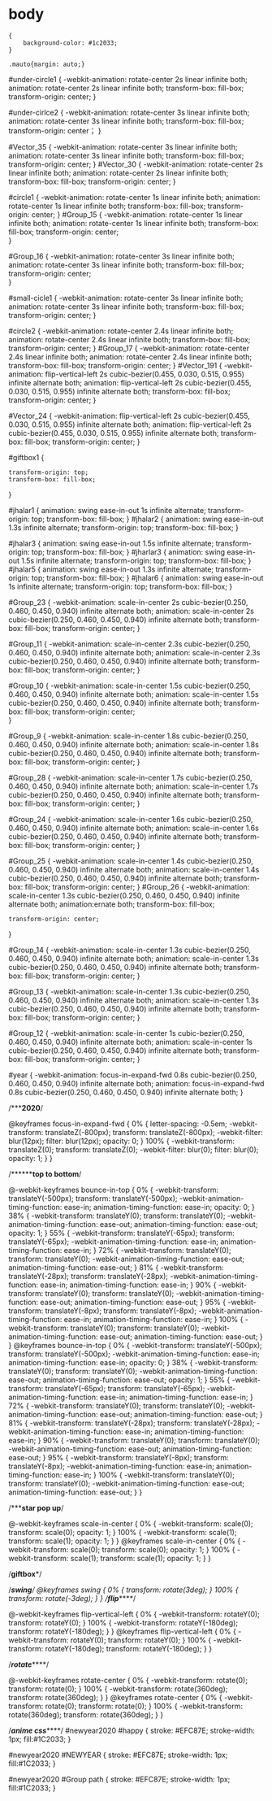#  body
    {
        background-color: #1c2033;
    }

    .mauto{margin: auto;}
#under-circle1
{
    -webkit-animation: rotate-center 2s linear infinite both;
	        animation: rotate-center 2s linear infinite both;
            transform-box: fill-box;
    transform-origin: center;
}

#under-cirlce2
{
    -webkit-animation: rotate-center 3s linear infinite both;
	        animation: rotate-center 3s linear infinite both;
            transform-box: fill-box;
    transform-origin: center；
}



#Vector_35
{
    -webkit-animation: rotate-center 3s linear infinite both;
	        animation: rotate-center 3s linear infinite both;
            transform-box: fill-box;
    transform-origin: center; 
}
#Vector_30
{
    -webkit-animation: rotate-center 2s linear infinite both;
	        animation: rotate-center 2s linear infinite both;
            transform-box: fill-box;
    transform-origin: center;
}

#circle1
{
    -webkit-animation: rotate-center 1s linear infinite both;
	        animation: rotate-center 1s linear infinite both;
            transform-box: fill-box;
    transform-origin: center; 
}
#Group_15
{
    -webkit-animation: rotate-center 1s linear infinite both;
	        animation: rotate-center 1s linear infinite both;
            transform-box: fill-box;
    transform-origin: center;  
}

#Group_16
{
    -webkit-animation: rotate-center 3s linear infinite both;
	        animation: rotate-center 3s linear infinite both;
            transform-box: fill-box;
    transform-origin: center;   
}

#small-cicle1
{
    -webkit-animation: rotate-center 3s linear infinite both;
	        animation: rotate-center 3s linear infinite both;
            transform-box: fill-box;
    transform-origin: center; 
}

#circle2
{
    -webkit-animation: rotate-center 2.4s linear infinite both;
	        animation: rotate-center 2.4s linear infinite both;
            transform-box: fill-box;
    transform-origin: center; 
}
#Group_17
{
    -webkit-animation: rotate-center 2.4s linear infinite both;
	        animation: rotate-center 2.4s linear infinite both;
            transform-box: fill-box;
    transform-origin: center; 
}
#Vector_191
{
    -webkit-animation: flip-vertical-left 2s cubic-bezier(0.455, 0.030, 0.515, 0.955) infinite alternate both;
	        animation: flip-vertical-left 2s cubic-bezier(0.455, 0.030, 0.515, 0.955) infinite alternate both;
    transform-box: fill-box;
    transform-origin: center;
}

#Vector_24
{
    -webkit-animation: flip-vertical-left 2s cubic-bezier(0.455, 0.030, 0.515, 0.955) infinite alternate both;
	        animation: flip-vertical-left 2s cubic-bezier(0.455, 0.030, 0.515, 0.955) infinite alternate both;
    transform-box: fill-box;
    transform-origin: center;
}

#giftbox1
{
 
    transform-origin: top;
    transform-box: fill-box; 
}

#jhalar1 {
    animation: swing ease-in-out 1s infinite alternate;
    transform-origin: top;
    transform-box: fill-box;
}
#jhalar2
{
    animation: swing ease-in-out 1.3s infinite alternate;
    transform-origin: top;
    transform-box: fill-box;
}

#jhalar3
{
    animation: swing ease-in-out 1.5s infinite alternate;
    transform-origin: top;
    transform-box: fill-box;
}
#jharlar3
{
    animation: swing ease-in-out 1.5s infinite alternate;
    transform-origin: top;
    transform-box: fill-box;
}
#jhalar5
{
    animation: swing ease-in-out 1.3s infinite alternate;
    transform-origin: top;
    transform-box: fill-box;
}
#jhalar6
{
    animation: swing ease-in-out 1s infinite alternate;
    transform-origin: top;
    transform-box: fill-box;
}

#Group_23
{
    -webkit-animation: scale-in-center 2s cubic-bezier(0.250, 0.460, 0.450, 0.940) infinite alternate both;
	        animation: scale-in-center 2s cubic-bezier(0.250, 0.460, 0.450, 0.940) infinite alternate both;
            transform-box: fill-box;
    transform-origin: center;
}

#Group_11
{
    -webkit-animation: scale-in-center 2.3s cubic-bezier(0.250, 0.460, 0.450, 0.940) infinite alternate both;
	        animation: scale-in-center 2.3s cubic-bezier(0.250, 0.460, 0.450, 0.940) infinite alternate both;
            transform-box: fill-box;
    transform-origin: center; 
}

#Group_10
{
    -webkit-animation: scale-in-center 1.5s cubic-bezier(0.250, 0.460, 0.450, 0.940) infinite alternate both;
	        animation: scale-in-center 1.5s cubic-bezier(0.250, 0.460, 0.450, 0.940) infinite alternate both;
            transform-box: fill-box;
    transform-origin: center;  
}

#Group_9
{
    -webkit-animation: scale-in-center 1.8s cubic-bezier(0.250, 0.460, 0.450, 0.940) infinite alternate both;
	        animation: scale-in-center 1.8s cubic-bezier(0.250, 0.460, 0.450, 0.940) infinite alternate both;
            transform-box: fill-box;
    transform-origin: center; 
}

#Group_28
{
    -webkit-animation: scale-in-center 1.7s cubic-bezier(0.250, 0.460, 0.450, 0.940) infinite alternate both;
	        animation: scale-in-center 1.7s cubic-bezier(0.250, 0.460, 0.450, 0.940) infinite alternate both;
            transform-box: fill-box;
    transform-origin: center; 
}

#Group_24
{
    -webkit-animation: scale-in-center 1.6s cubic-bezier(0.250, 0.460, 0.450, 0.940) infinite alternate both;
	        animation: scale-in-center 1.6s cubic-bezier(0.250, 0.460, 0.450, 0.940) infinite alternate both;
            transform-box: fill-box;
    transform-origin: center; 
}

#Group_25
{
    -webkit-animation: scale-in-center 1.4s cubic-bezier(0.250, 0.460, 0.450, 0.940) infinite alternate both;
	        animation: scale-in-center 1.4s cubic-bezier(0.250, 0.460, 0.450, 0.940) infinite alternate both;
            transform-box: fill-box;
    transform-origin: center; 
}
#Group_26
{
    -webkit-animation: scale-in-center 1.3s cubic-bezier(0.250, 0.460, 0.450, 0.940) infinite alternate both;
	        animation:ernate both;
            transform-box: fill-box;
           
    transform-origin: center; 
}

#Group_14
{
    -webkit-animation: scale-in-center 1.3s cubic-bezier(0.250, 0.460, 0.450, 0.940) infinite alternate both;
	        animation: scale-in-center 1.3s cubic-bezier(0.250, 0.460, 0.450, 0.940) infinite alternate both;
            transform-box: fill-box;
    transform-origin: center; 
}

#Group_13
{
    -webkit-animation: scale-in-center 1.3s cubic-bezier(0.250, 0.460, 0.450, 0.940) infinite alternate both;
	        animation: scale-in-center 1.3s cubic-bezier(0.250, 0.460, 0.450, 0.940) infinite alternate both;
            transform-box: fill-box;
    transform-origin: center; 
}

#Group_12
{
    -webkit-animation: scale-in-center 1s cubic-bezier(0.250, 0.460, 0.450, 0.940) infinite alternate both;
	        animation: scale-in-center 1s cubic-bezier(0.250, 0.460, 0.450, 0.940) infinite alternate both;
            transform-box: fill-box;
    transform-origin: center; 
}

#year
{
    -webkit-animation: focus-in-expand-fwd 0.8s cubic-bezier(0.250, 0.460, 0.450, 0.940) infinite alternate both;
	        animation: focus-in-expand-fwd 0.8s cubic-bezier(0.250, 0.460, 0.450, 0.940) infinite alternate both;
}







/***************2020************/

@keyframes focus-in-expand-fwd {
  0% {
    letter-spacing: -0.5em;
    -webkit-transform: translateZ(-800px);
            transform: translateZ(-800px);
    -webkit-filter: blur(12px);
            filter: blur(12px);
    opacity: 0;
  }
  100% {
    -webkit-transform: translateZ(0);
            transform: translateZ(0);
    -webkit-filter: blur(0);
            filter: blur(0);
    opacity: 1;
  }
}


/**************top to bottom********/

 @-webkit-keyframes bounce-in-top {
  0% {
    -webkit-transform: translateY(-500px);
            transform: translateY(-500px);
    -webkit-animation-timing-function: ease-in;
            animation-timing-function: ease-in;
    opacity: 0;
  }
  38% {
    -webkit-transform: translateY(0);
            transform: translateY(0);
    -webkit-animation-timing-function: ease-out;
            animation-timing-function: ease-out;
    opacity: 1;
  }
  55% {
    -webkit-transform: translateY(-65px);
            transform: translateY(-65px);
    -webkit-animation-timing-function: ease-in;
            animation-timing-function: ease-in;
  }
  72% {
    -webkit-transform: translateY(0);
            transform: translateY(0);
    -webkit-animation-timing-function: ease-out;
            animation-timing-function: ease-out;
  }
  81% {
    -webkit-transform: translateY(-28px);
            transform: translateY(-28px);
    -webkit-animation-timing-function: ease-in;
            animation-timing-function: ease-in;
  }
  90% {
    -webkit-transform: translateY(0);
            transform: translateY(0);
    -webkit-animation-timing-function: ease-out;
            animation-timing-function: ease-out;
  }
  95% {
    -webkit-transform: translateY(-8px);
            transform: translateY(-8px);
    -webkit-animation-timing-function: ease-in;
            animation-timing-function: ease-in;
  }
  100% {
    -webkit-transform: translateY(0);
            transform: translateY(0);
    -webkit-animation-timing-function: ease-out;
            animation-timing-function: ease-out;
  }
}
@keyframes bounce-in-top {
  0% {
    -webkit-transform: translateY(-500px);
            transform: translateY(-500px);
    -webkit-animation-timing-function: ease-in;
            animation-timing-function: ease-in;
    opacity: 0;
  }
  38% {
    -webkit-transform: translateY(0);
            transform: translateY(0);
    -webkit-animation-timing-function: ease-out;
            animation-timing-function: ease-out;
    opacity: 1;
  }
  55% {
    -webkit-transform: translateY(-65px);
            transform: translateY(-65px);
    -webkit-animation-timing-function: ease-in;
            animation-timing-function: ease-in;
  }
  72% {
    -webkit-transform: translateY(0);
            transform: translateY(0);
    -webkit-animation-timing-function: ease-out;
            animation-timing-function: ease-out;
  }
  81% {
    -webkit-transform: translateY(-28px);
            transform: translateY(-28px);
    -webkit-animation-timing-function: ease-in;
            animation-timing-function: ease-in;
  }
  90% {
    -webkit-transform: translateY(0);
            transform: translateY(0);
    -webkit-animation-timing-function: ease-out;
            animation-timing-function: ease-out;
  }
  95% {
    -webkit-transform: translateY(-8px);
            transform: translateY(-8px);
    -webkit-animation-timing-function: ease-in;
            animation-timing-function: ease-in;
  }
  100% {
    -webkit-transform: translateY(0);
            transform: translateY(0);
    -webkit-animation-timing-function: ease-out;
            animation-timing-function: ease-out;
  }
}

/***********star pop up********/

 @-webkit-keyframes scale-in-center {
  0% {
    -webkit-transform: scale(0);
            transform: scale(0);
    opacity: 1;
  }
  100% {
    -webkit-transform: scale(1);
            transform: scale(1);
    opacity: 1;
  }
}
@keyframes scale-in-center {
  0% {
    -webkit-transform: scale(0);
            transform: scale(0);
    opacity: 1;
  }
  100% {
    -webkit-transform: scale(1);
            transform: scale(1);
    opacity: 1;
  }
}

/****************giftbox*****************/


/*************swing************/
@keyframes swing {
    0% { transform: rotate(3deg); }
    100% { transform: rotate(-3deg); }
}
/**********flip***************/

 @-webkit-keyframes flip-vertical-left {
  0% {
    -webkit-transform: rotateY(0);
            transform: rotateY(0);
  }
  100% {
    -webkit-transform: rotateY(-180deg);
            transform: rotateY(-180deg);
  }
}
@keyframes flip-vertical-left {
  0% {
    -webkit-transform: rotateY(0);
            transform: rotateY(0);
  }
  100% {
    -webkit-transform: rotateY(-180deg);
            transform: rotateY(-180deg);
  }
}


/***********rotate***************/
 
@-webkit-keyframes rotate-center {
  0% {
    -webkit-transform: rotate(0);
            transform: rotate(0);
  }
  100% {
    -webkit-transform: rotate(360deg);
            transform: rotate(360deg);
  }
}
@keyframes rotate-center {
  0% {
    -webkit-transform: rotate(0);
            transform: rotate(0);
  }
  100% {
    -webkit-transform: rotate(360deg);
            transform: rotate(360deg);
  }
}

/*************anime css*****************/
#newyear2020 #happy
{
  stroke: #EFC87E;
    stroke-width: 1px;
  fill:#1C2033;
}

#newyear2020 #NEWYEAR
{
   stroke: #EFC87E;
    stroke-width: 1px;
  fill:#1C2033;
}

#newyear2020 #Group path
{
  stroke: #EFC87E;
    stroke-width: 1px;
  fill:#1C2033;
}
